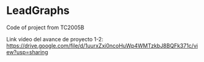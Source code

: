 # LeadGraphs
Code of project from TC2005B

Link video del avance de proyecto 1-2: https://drive.google.com/file/d/1uurxZxi0ncoHuWp4WMTzkbJ8BQFk371c/view?usp=sharing 

